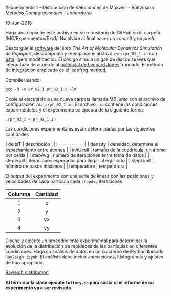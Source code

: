 #Experimento 1 - Distribución de Velocidades de Maxwell - Boltzmann
*Métodos Computacionales - Laboratorio*

10-Jun-2015

Haga una copia de este archivo en su repositorio de GitHub en la carpeta /MC/Experimentos/Exp1/. No olvide al final hacer un *commit* y un *push*.

Descargue el [software](http://www.ph.biu.ac.il/~rapaport/mdbook/) del libro *The Art of Molecular Dynamics Simulation de Rapaport*, descomprima y reemplace el archivo `/src/pr_02_1.in` con [esta](lkjdsaflkjsdlfñ) ligera modificación. El código simula un gas de discos suaves que interactúan de acuerdo al [potencial de Lennard Jones](http://en.wikipedia.org/wiki/Lennard-Jones_potential) truncado. El método de integración empleado es el [leapfrog method](http://en.wikipedia.org/wiki/Leapfrog_integration),

Compile usando:

```
gcc -O -o pr_02_1 pr_02_1.c -lm
``` 

Copie el ejecutable a una nueva carpeta llamada *MB* junto con el archivo de configuración `/data/pr_02_1.in`. El archivo `.in` contiene las condiciones experimentales y el experimento se ejecuta de la siguiente forma:

```
./pr_02_1 < pr_02_1.in
```

Las condiciones experimentales están determinadas por las siguientes cantidades

| deltaT        | descripción |
|:-------------:|
| density | densidad, determina el espaciamiento entre átomos |
| initUcell | tamaño de la cuadrícula, un átomo por celda |
| stepAvg | número de iteraciones entre toma de datos |
| stepEquil | iteraciones esperadas para llegar al equilibrio |
| stepLimit | número de pasos máximos |
| temperature | temperatura |


El output del experimento son una serie de líneas con las posiciones y velocidades de cada partícula cada `stepAvg` iteraciones.

| Columna        | Cantidad       |
|:-------------:|:-------------:|
| 1     | x | 
| 2     | y |
| 3 | vx      | 
| 4 | vy |

Diseñe y ejecute un procedimiento experimental para determinar la evolución de la distribución de rapideces de las partículas en diferentes condiciones. Haga su análisis de datos en un cuaderno de iPython llamado `Rayleigh.ipynb`. El análisis debe incluir animaciones, histogramas y ajustes de tipo apropiado.

[Rayleigh distribution](http://en.wikipedia.org/wiki/Rayleigh_distribution)

**Al terminar la clase ejecute `lottery.sh` para saber si el informe de su experimento va a ser revisado.**
